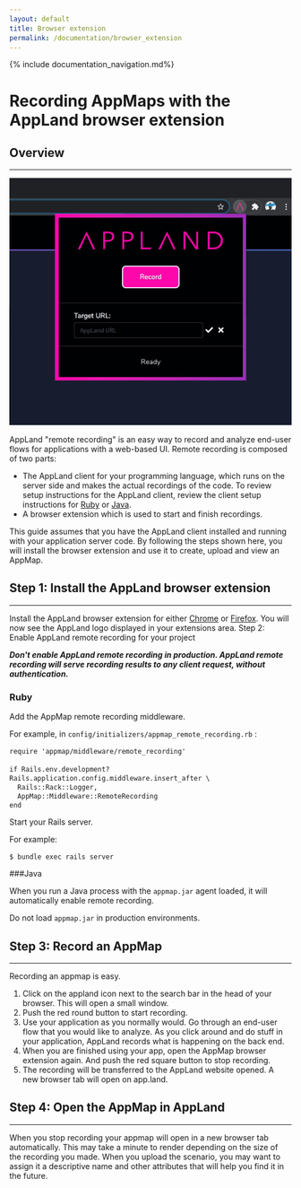 ```yaml
---
layout: default
title: Browser extension
permalink: /documentation/browser_extension
---
```

{% include documentation_navigation.md%}

# Recording AppMaps with the AppLand browser extension

## Overview
---

![AppLand browser extension](../images/appland_browser_extension_screen.jpg)

AppLand "remote recording" is an easy way to record and analyze end-user flows for applications with a web-based UI. Remote recording is composed of two parts:

- The AppLand client for your programming language, which runs on the server side and makes the actual recordings of the code. To review setup instructions for the AppLand client, review the client setup instructions for [Ruby](#recording-appmaps-with-ruby) or [Java](#recording-appmaps-with-java).
- A browser extension which is used to start and finish recordings.

This guide assumes that you have the AppLand client installed and running with your application server code. By following the steps shown here, you will install the browser extension and use it to create, upload and view an AppMap.

## Step 1: Install the AppLand browser extension
---
Install the AppLand browser extension for either [Chrome](https://chrome.google.com/webstore/detail/appland/pgicekejplaefmcfiehhpiambdalpgmj) or [Firefox](https://addons.mozilla.org/en-US/firefox/addon/appland/).
You will now see the AppLand logo displayed in your extensions area.
Step 2: Enable AppLand remote recording for your project

***Don't enable AppLand remote recording in production. AppLand remote recording will serve recording results to any client request, without authentication.***

### Ruby

Add the AppMap remote recording middleware.

For example, in `config/initializers/appmap_remote_recording.rb` :

```
require 'appmap/middleware/remote_recording'

if Rails.env.development?
Rails.application.config.middleware.insert_after \
  Rails::Rack::Logger,
  AppMap::Middleware::RemoteRecording
end
```
Start your Rails server.

For example:
```
$ bundle exec rails server
```
###Java

When you run a Java process with the `appmap.jar` agent loaded, it will automatically enable remote recording.

Do not load `appmap.jar` in production environments.

## Step 3: Record an AppMap
---
Recording an appmap is easy.

1. Click on the appland icon next to the search bar in the head of your browser. This will open a small window.
2. Push the red round button to start recording.
3. Use your application as you normally would. Go through an end-user flow that you would like to analyze. As you click around and do stuff in your application, AppLand records what is happening on the back end.
4. When you are finished using your app, open the AppMap browser extension again. And push the red square button to stop recording.
5. The recording will be transferred to the AppLand website opened. A new browser tab will open on app.land.

## Step 4: Open the AppMap in AppLand
---
When you stop recording your appmap will open in a new browser tab automatically. This may take a minute to render depending on the size of the recording you made. When you upload the scenario, you may want to assign it a descriptive name and other attributes that will help you find it in the future.
